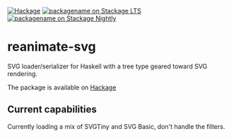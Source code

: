 [![Hackage](https://img.shields.io/hackage/v/reanimate-svg.svg?color=success)](http://hackage.haskell.org/package/reanimate-svg)
[![packagename on Stackage LTS](http://stackage.org/package/reanimate-svg/badge/lts)](http://stackage.org/lts/package/reanimate-svg)
[![packagename on Stackage Nightly](http://stackage.org/package/reanimate-svg/badge/nightly)](http://stackage.org/nightly/package/reanimate-svg)


reanimate-svg
========

SVG loader/serializer for Haskell with a tree type geared toward SVG
rendering.

The package is available on [Hackage](http://hackage.haskell.org/package/reanimate-svg)

Current capabilities
--------------------

Currently loading a mix of SVGTiny and SVG Basic, don't handle the
filters.
